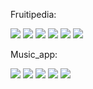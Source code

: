 Fruitipedia:

<img src="https://github.com/niki9011/web_apps-django/blob/main/fruitipedia_exam/static/images/index.png"/>
<img src="https://github.com/niki9011/web_apps-django/blob/main/fruitipedia_exam/static/images/create.png"/>
<img src="https://github.com/niki9011/web_apps-django/blob/main/fruitipedia_exam/static/images/fruits.png"/>
<img src="https://github.com/niki9011/web_apps-django/blob/main/fruitipedia_exam/static/images/profile-details.png"/>
<img src="https://github.com/niki9011/web_apps-django/blob/main/fruitipedia_exam/static/images/edit-profile.png"/>
<img src="https://github.com/niki9011/web_apps-django/blob/main/fruitipedia_exam/static/images/edit and delete.png"/>

Music_app:

<img src="https://github.com/niki9011/web_apps-django/blob/main/music_app/static/images/home.png"/>
<img src="https://github.com/niki9011/web_apps-django/blob/main/music_app/static/images/add_album2.png"/>
<img src="https://github.com/niki9011/web_apps-django/blob/main/music_app/static/images/all_albums.png"/>
<img src="https://github.com/niki9011/web_apps-django/blob/main/music_app/static/images/profile_details4.png"/>
<img src="https://github.com/niki9011/web_apps-django/blob/main/music_app/static/images/details.png"/>
<img src="https://github.com/niki9011/web_apps-django/blob/main/music_app/static/images/profile_details4.png/>
